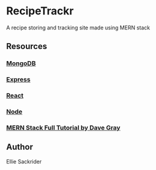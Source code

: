 # RecipeTrackr

A recipe storing and tracking site made using MERN stack

## Resources

### [MongoDB](https://www.mongodb.com/home)

### [Express](https://expressjs.com/)

### [React](https://reactjs.org/)

### [Node](https://nodejs.org/en/)

### [MERN Stack Full Tutorial by Dave Gray](https://www.youtube.com/watch?v=CvCiNeLnZ00)

## Author

Ellie Sackrider